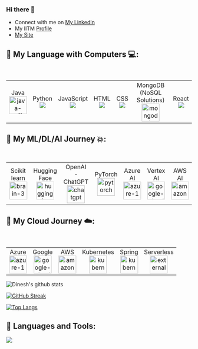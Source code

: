 ### Hi there 👋

<ul>
<li> Connect with me on <a href="https://www.linkedin.com/in/dinesh-kumar-sarangapani/">My LinkedIn</a> </li>
<li> My IITM <a href="https://app.onlinedegree.iitm.ac.in/student/21F1000560#">Profile</a> </li>
<li> <a href="http://dineshkumars.dev/">My Site</a></li>
</ul>

## 🚀 My Language with Computers :computer::
<p align="center"> 
<p><span>&nbsp;&nbsp;&nbsp;&nbsp;&nbsp;&nbsp;&nbsp;&nbsp;</span>
<table>
  <tbody>
    <tr>
      <td align="center">Java<br>
        <span align="center"><img width="48" height="48" src="https://img.icons8.com/fluency/48/java-coffee-cup-logo.png" alt="java-coffee-cup-logo"/></span>
      </td>
        <td align="center">Python<br>
        <span align="center"><img src="https://img.icons8.com/color/48/000000/python.png"/></span>
        </td>
      <td align="center">JavaScript<br>
        <span align="center"><img src="https://img.icons8.com/color/48/000000/javascript--v1.png"/></span>
      </td>
        <td align="center">HTML<br>
        <span align="center"><img src="https://img.icons8.com/color/48/000000/html-5.png"/></span>
      </td>
      <td align="center">CSS<br>
        <span align="center"><img src="https://img.icons8.com/color/48/000000/css3.png" /></span>
      </td>
      <td align="center">MongoDB (NoSQL Solutions)<br>
        <span align="center"><img width="48" height="48" src="https://img.icons8.com/color/48/mongodb.png" alt="mongodb"/></span>
      </td>
      <td align="center">React<br>
        <span align="center"><img src="https://img.icons8.com/bubbles/50/000000/react.png"/></span>
      </td>
    </tr>   
  </tbody>
</table>
</p>

## 🚀 My ML/DL/AI Journey :boom::

<p align="center"> 
<p><span>&nbsp;&nbsp;&nbsp;&nbsp;&nbsp;&nbsp;&nbsp;&nbsp;</span>
<table>
  <tbody>
    <tr>
      <td align="center">Scikit learn<br>
        <span align="center"><img width="48" height="48" src="https://scikit-learn.org/stable/_static/scikit-learn-logo-small.png" alt="brain-3"/></span>
      </td>
        <td align="center">Hugging Face<br>
        <span align="center"><img width="48" height="48" src="https://img.icons8.com/emoji/48/hugging-face.png" alt="hugging-face"/></span>
        </td>
      <td align="center">OpenAI - ChatGPT<br>
        <span align="center"><img width="48" height="48" src="https://img.icons8.com/stickers/100/chatgpt.png" alt="chatgpt"/></span>
      </td>
        <td align="center">PyTorch<br>
        <span align="center"><img width="48" height="48" src="https://img.icons8.com/arcade/64/pytorch.png" alt="pytorch"/></span>
      </td>
      <td align="center">Azure AI<br>
        <span align="center"><img width="48" height="48" src="https://img.icons8.com/fluency/48/azure-1.png" alt="azure-1"/></span>
      </td>
      <td align="center">Vertex AI<br>
        <span align="center"><img width="48" height="48" src="https://img.icons8.com/fluency/48/google-cloud.png" alt="google-cloud"/></span>
      </td>
      <td align="center">AWS AI<br>
        <span align="center"><img width="48" height="48" src="https://img.icons8.com/nolan/64/amazon-web-services.png" alt="amazon-web-services"/></span>
      </td>
    </tr>   
  </tbody>
</table>
</p>

## 🚀 My Cloud Journey :cloud::
<p align="center"> 
<p><span>&nbsp;&nbsp;&nbsp;&nbsp;&nbsp;&nbsp;&nbsp;&nbsp;</span>
<table>
  <tbody>
    <tr></tr>
      <td align="center">Azure<br>
        <span align="center"><img width="48" height="48" src="https://img.icons8.com/fluency/48/azure-1.png" alt="azure-1"/></span>
      </td>
      <td align="center">Google<br>
        <span align="center"><img width="48" height="48" src="https://img.icons8.com/fluency/48/google-cloud.png" alt="google-cloud"/></span>
      </td>
      <td align="center">AWS<br>
        <span align="center"><img width="48" height="48" src="https://img.icons8.com/nolan/64/amazon-web-services.png" alt="amazon-web-services"/></span>
      </td>
      <td align="center">Kubernetes<br>
        <span align="center"><img width="48" height="48" src="https://img.icons8.com/color/48/kubernetes.png" alt="kubernetes"/></span>
      </td>
      <td align="center">Spring<br>
        <span align="center"><img width="48" height="48" src="https://spring.io/img/logos/spring-initializr.svg" alt="kubernetes"/></span>
      </td>
    <td align="center">Serverless<br>
      <span align="center"><img width="48" height="48" src="https://img.icons8.com/external-soft-fill-juicy-fish/48/external-serverless-emerging-technology-soft-fill-soft-fill-juicy-fish.png" alt="external-serverless-emerging-technology-soft-fill-soft-fill-juicy-fish"/></span>
    </td>
    </tr>   
  </tbody>
</table>
</p>

![Dinesh's github stats](https://github-readme-stats.vercel.app/api?username=dineshkumarsarangapani&count_private=true&show_icons=true&theme=tokyonight&border_radius=20&include_all_commits=true]) 

[![GitHub Streak](https://streak-stats.demolab.com/?user=dineshkumarsarangapani)](https://git.io/streak-stats)

[![Top Langs](https://github-readme-stats.vercel.app/api/top-langs/?username=dineshkumarsarangapani&layout=compact&theme=vision-friendly-dark)](https://github.com/anuraghazra/github-readme-stats)

## 🚀 Languages and Tools:


![](https://komarev.com/ghpvc/?username=dineshkumarsarangapani&label=PROFILE+VIEWS)
